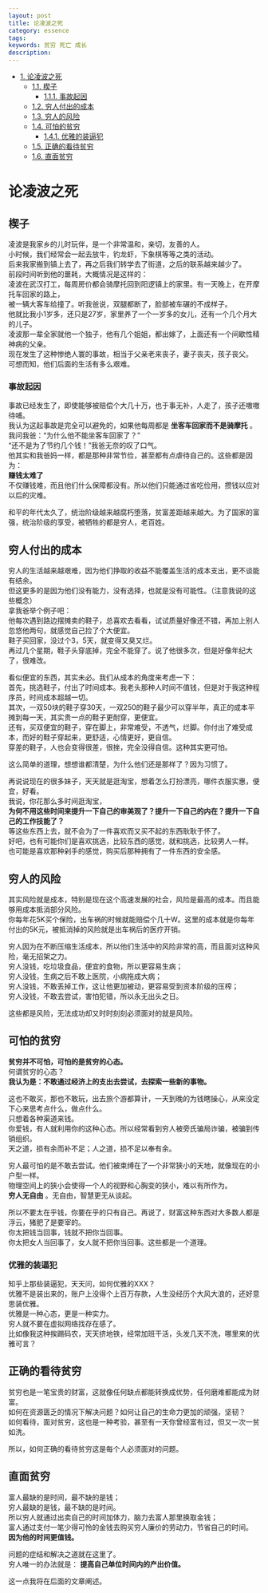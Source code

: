 ```yaml
---
layout: post
title: 论凌波之死
category: essence
tags: 
keywords: 贫穷 死亡 成长
description: 
---
```



<ul>
<li><a href="#sec-1">1. 论凌波之死</a>
<ul>
<li><a href="#sec-1-1">1.1. 楔子</a>
<ul>
<li><a href="#sec-1-1-1">1.1.1. 事故起因</a></li>
</ul>
</li>
<li><a href="#sec-1-2">1.2. 穷人付出的成本</a></li>
<li><a href="#sec-1-3">1.3. 穷人的风险</a></li>
<li><a href="#sec-1-4">1.4. 可怕的贫穷</a>
<ul>
<li><a href="#sec-1-4-1">1.4.1. 优雅的装逼犯</a></li>
</ul>
</li>
<li><a href="#sec-1-5">1.5. 正确的看待贫穷</a></li>
<li><a href="#sec-1-6">1.6. 直面贫穷</a></li>
</ul>
</li>
</ul>



# 论凌波之死<a id="sec-1" name="sec-1"></a>


## 楔子<a id="sec-1-1" name="sec-1-1"></a>

凌波是我家乡的儿时玩伴，是一个非常温和，亲切，友善的人。  
小时候，我们经常会一起去放牛，钓龙虾，下象棋等等之类的活动。  
后来我家搬到镇上去了，再之后我们转学去了街道，之后的联系越来越少了。  
前段时间听到他的噩耗，大概情况是这样的：  
凌波在武汉打工，每周房价都会骑摩托回到阳逻镇上的家里。有一天晚上，在开摩托车回家的路上，  
被一辆大客车给撞了。听我爸说，双腿都断了，脸部被车碾的不成样子。  
他就比我小1岁多，还只是27岁，家里养了一个一岁多的女儿，还有一个几个月大的儿子。  
凌波那一辈全家就他一个独子，他有几个姐姐，都出嫁了，上面还有一个间歇性精神病的父亲。  
现在发生了这种惨绝人寰的事故，相当于父亲老来丧子，妻子丧夫，孩子丧父。  
可想而知，他们后面的生活有多么艰难。

### 事故起因<a id="sec-1-1-1" name="sec-1-1-1"></a>

事故已经发生了，即使能够被赔偿个大几十万，也于事无补，人走了，孩子还嗷嗷待哺。  
我认为这起事故是完全可以避免的，如果他每周都是 **坐客车回家而不是骑摩托** 。  
我问我爸：“为什么他不能坐客车回家了？”  
“还不是为了节约几个钱！”我爸无奈的叹了口气。  
他其实和我爸妈一样，都是那种非常节俭，甚至都有点虐待自己的。这些都是因为：  
**赚钱太难了**  
不仅赚钱难，而且他们什么保障都没有。所以他们只能通过省吃俭用，攒钱以应对以后的灾难。  

和平的年代太久了，统治阶级越来越腐朽堕落，贫富差距越来越大。为了国家的富强，统治阶级的享受，被牺牲的都是穷人，老百姓。  

## 穷人付出的成本<a id="sec-1-2" name="sec-1-2"></a>

穷人的生活越来越艰难，因为他们挣取的收益不能覆盖生活的成本支出，更不谈能有结余。  
但这更多的是因为他们没有能力，没有选择，也就是没有可能性。（注意我说的这些概念）  
拿我爸举个例子吧：  
他每次遇到路边摆摊卖的鞋子，总喜欢去看看，试试质量好像还不错，再加上别人忽悠他两句，就感觉自己捡了个大便宜。  
鞋子买回家，没过个3，5天，就变得又臭又烂。  
再过几个星期，鞋子头穿底掉，完全不能穿了。说了他很多次，但是好像年纪大了，很难改。  

看似便宜的东西，其实未必。我们从成本的角度来考虑一下：  
首先，挑选鞋子，付出了时间成本。我老头那种人时间不值钱，但是对于我这种程序员，时间成本超越一切。  
其次，一双50块的鞋子穿30天，一双250的鞋子最少可以穿半年，真正的成本平摊到每一天，其实贵一点的鞋子更耐穿，更便宜。  
还有，买双便宜的鞋子，穿在脚上，非常难受，不透气，烂脚。你付出了难受成本，而好的鞋子穿起来，更舒适，心情更好，更自信。  
穿差的鞋子，人也会变得很差，很挫，完全没得自信。这种其实更可怕。  

这么简单的道理，想想谁都清楚，为什么他们还是那样了？因为习惯了。  

再说说现在的很多妹子，天天就是逛淘宝，想着怎么打扮漂亮，哪件衣服实惠，便宜，好看。  
我说，你花那么多时间逛淘宝，  
**为何不用这些时间来提升一下自己的审美观了？提升一下自己的内在？提升一下自己的工作技能了？**  
等这些东西上去，就不会为了一件喜欢而又买不起的东西耿耿于怀了。  
好吧，也有可能你们是喜欢挑选，比较东西的感觉，就和挑选，比较男人一样。  
也可能是喜欢那种剁手的感觉，购买后那种拥有了一件东西的安全感。  

## 穷人的风险<a id="sec-1-3" name="sec-1-3"></a>

其实风险就是成本，特别是现在这个高速发展的社会，风险是最高的成本。而且能够用成本抵消部分风险。  
你每年花5K买个保险，出车祸的时候就能赔偿个几十W。这里的成本就是你每年付出的5K元，被抵消掉的风险就是出车祸后的医疗开销。  

穷人因为在不断压缩生活成本，所以他们生活中的风险非常的高，而且面对这种风险，毫无招架之力。  
穷人没钱，吃垃圾食品，便宜的食物，所以更容易生病；  
穷人没钱，生病之后不敢上医院，小病拖成大病；  
穷人没钱，不敢丢掉工作，这让他更加被动，更容易受到资本阶级的压榨；  
穷人没钱，不敢去尝试，害怕犯错，所以永无出头之日。  

这些都是风险，无法成功却又时时刻刻必须面对的就是风险。  

## 可怕的贫穷<a id="sec-1-4" name="sec-1-4"></a>

**贫穷并不可怕，可怕的是贫穷的心态。**  
何谓贫穷的心态？  
**我认为是：不敢通过经济上的支出去尝试，去探索一些新的事物。**  

这也不敢买，那也不敢玩，出去旅个游都算计，一天到晚的为钱瞎操心，从来没定下心来思考点什么，做点什么。  
只想着各种渠道来钱。  
你爱钱，有人就利用你的这种心态。所以经常看到穷人被旁氏骗局诈骗，被骗到传销组织。  
天之道，损有余而补不足；人之道，损不足以奉有余。  

穷人最可怕的是不敢去尝试。他们被束缚在了一个非常狭小的天地，就像现在的小户型一样。  
物理空间上的狭小会使得一个人的视野和心胸变的狭小，难以有所作为。  
**穷人无自由** 。无自由，智慧更无从谈起。  

所以不要太在乎钱，你要在乎的只有自己。再说了，财富这种东西对大多数人都是浮云，猪肥了是要宰的。  
你太把钱当回事，钱就不把你当回事。  
你太把女人当回事了，女人就不把你当回事。这些都是一个道理。  

### 优雅的装逼犯<a id="sec-1-4-1" name="sec-1-4-1"></a>

知乎上那些装逼犯，天天问，如何优雅的XXX？  
优雅不是装出来的，账户上没得个上百万存款，人生没经历个大风大浪的，还好意思装优雅。  
优雅是一种心态，更是一种实力。  
穷人就不要在虚拟网络找存在感了。  
比如像我这种挨踢码农，天天挤地铁，经常加班干活，头发几天不洗，哪里来的优雅可言？  

## 正确的看待贫穷<a id="sec-1-5" name="sec-1-5"></a>

贫穷也是一笔宝贵的财富，这就像任何缺点都能转换成优势，任何磨难都能成为财富。  
如何在资源匮乏的情况下解决问题？如何让自己的生命力更加的顽强，坚韧？  
如何看待，面对贫穷，这也是一种考验，甚至有一天你曾经富有过，但又一次一贫如洗。  

所以，如何正确的看待贫穷这是每个人必须面对的问题。  

## 直面贫穷<a id="sec-1-6" name="sec-1-6"></a>

富人最缺的是时间，最不缺的是钱；  
穷人最缺的是钱，最不缺的是时间。  
所以穷人就通过出卖自己的时间加体力，脑力去富人那里换取金钱；  
富人通过支付一笔少得可怜的金钱去购买穷人廉价的劳动力，节省自己的时间。  
**因为他的时间更值钱。**  

问题的症结和解决之道就在这里了。  
穷人唯一的办法就是： **提高自己单位时间内的产出价值。**  

这一点我将在后面的文章阐述。  
